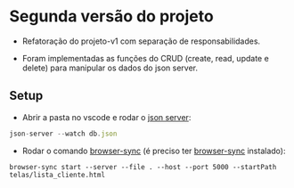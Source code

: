 # Segunda versão do projeto

* Refatoração do projeto-v1 com separação de responsabilidades.

* Foram implementadas as funções do CRUD (create, read, update e delete) para manipular os dados do json server.




## Setup

* Abrir a pasta no vscode e rodar o [json server](../notas-de-aula/aula%2001-04%20-%20Preparando%20o%20ambiente.md): 

```js
json-server --watch db.json
```

* Rodar o comando [browser-sync](https://browsersync.io/) (é preciso ter [browser-sync](https://browsersync.io/) instalado):
```
browser-sync start --server --file . --host --port 5000 --startPath telas/lista_cliente.html
```